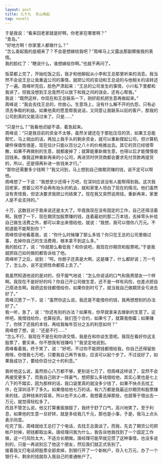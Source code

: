 ```yaml
---
layout: post
title: 七十九  东山再起
tag: novel1
---
```


于是我说：“看来回老家就是好啊，你老家在哪里啊？”<br />
“青岛。”<br />
“好地方啊！你家里人都做什么？”<br />
“怎么查起我的底细来了？不会是想嫁给我吧？”周峰马上又露出那副揶揄我的表情。<br />
我的脸红了：“瞎说什么，谁想嫁给你啊。”也就不再问了。

饭菜都上完了，开始吃饭之后，我才和他聊起从小李和王总那里听来的消息。我当然不会说王总让我重返公司的事情，就把公司的变动和王总说的与他相关的话转述了一遍。周峰听完后，脸色严肃起来：“王总的公司发生的事情，小川私下里都和我讲了。但我没想到王总竟然可以放下和我之间的误会，还有心帮我。”<br />
我说：“既然这样，你现在和王总联系一下，刚好趁机把生意再做起来。”<br />
周峰说：“我会去找王总的，你放心。生意场上，没有什么解不开的仇怨，只有必须去争取的利益。如果他真的愿意帮我说话，又同意让我联系以前的客户，那我的公司到真的又能活过来了。只是……”

“只是什么？”我看他迟疑不语，着急起来。<br />
周峰说：“只是我目前的资金不太够，虽然关键还在于那批压住的货，如果王总能帮忙，马上销出的话，再加上我手头的剩余资金，就可以重新撑起公司，但计算机硬件保值性很差，现在估计只能以百分之八十的价格推出去。其它的货已经很零散，如果不再做别的生意，就都废掉了；就算能重新做生意，也得以后才能慢慢收回钱来。像我这种重新再来的小公司，再进货时供货商都会要求先付货款再提货的，所以，还是得再补进一些钱来才行。”<br />
 “那你还需要多少钱啊？”我又问到，马上想到自己做期货赚的钱，说不定可以帮他。<br />
周峰想了一下说：“我想至少还得十万吧，在深圳应该没有人能帮得到我。这次我回老家，想着公司不会再有抬头的机会，就和家里人坦白了现在的情况。他们虽然没有责怪我，但坚决要求我把公司结束了。现在我又突然说用钱，重新再来，家里人是不会支持的。”

十万，这数目对于我来说还是太大了。毕竟我现在没有固定的工作，自己还得活着啊。我想了一下，现在期货加股票赚的钱，连着最初的那二万本钱，去掉零头补给自己做生活费之外，都可以拿出来借给他，就说：“我想，我可以借你八万元。不知道能不能帮到你？”<br />
周峰惊讶地看着我，说：“你什么时候赚了那么多钱？你只在王总的公司里做过事，去掉你自己的生活费用，根本拿不到这么多。”<br />
我的脸红了，说：“你就那么看低我？和你说吧，我现在炒期货和股票呢。”于是我就把自己如何做的都告诉给了他。<br />
周峰听了之后，说到：“呵，你胆子还真是大啊，这是赚了，什么都好说；万一亏了，怎么办，说不定把性命都搭上去了。”

我虽然知道他说的是对的，但不服气地说：“怎么你说话的口气和我男朋友一个样啊。我现在不是好好的吗？你自己开公司做生意，还不是一样有风险，也差点把自己搭进去啊。我把这些钱都借给你，如果你到时亏了，就当我自己做期货全亏进去好了。”<br />
周峰沉思了一下，说：“虽然你这么说，我还是不能借你的钱，我再想想别的办法好了。”<br />
我一听，急了，说：“你还有别的办法？如果有，你早就拿来去做新的生意了。这样吧，我借钱给你，也算投资。我们签个合约，如果亏了，就算我倒霉；如果赚了，你除了还我的本钱，再给我每年百分之五的利息如何？”<br />
周峰想了想，说：“还是不行……”<br />
“怎么不行，我现在不是在和你讲交情，我是在和你谈生意呢。我现在看好你这支股票了，要买来，你不想我有钱赚吗？”我坚定地说到。<br />
周峰看着我，终于笑了，说：“好吧，不过你不能把钱都借给我，你自己还得留些用呀。你借我七万吧，只要我自己再节省些，应该可以起个步了。不过说好了，如果我成功了，要给你百分之十的利息。”

我听他这么说，虽然担心八万都不够，更别说七万了，但周峰这样说了，显然不会再接受更多了，而我自己刚才一阵豪气，想把那么多钱借给他，其实心里也是七上八下的不踏实，因为那样的话，我口袋里真的就没多少钱了，如果不快点去找工作，在深圳活不了多久。如果借给他七万的话，有六万都是我最近炒期货和股票赚来的钱，这种钱来的容易，所以也不太心疼，我想着去掉那些，也就等于借出去一万元，就觉得轻松多了。<br />
而且不管怎么说，他又打算重振旗鼓了，我终于舒了口气，高兴地笑了。至于利息，如果他的生意一旦好转，就是多给我几千元，那也是小事，于是，我马上点头表示同意。<br />
吃完了饭，周峰就给王总打了个电话，去找王总面谈了。而我，先去了期货公司把帐户封掉，把钱都取出来。唐经理问我为什么，我告诉他我找到了一个固定工作做，这一行风险太大，不适合长期做。唐经理可能早就见惯了这种事情，也没多说别的，只是一再说别忘了他这个朋友，然后我们就正式告别了。<br />
接着我又打电话把股票全部卖掉，到银行开了一个新帐户，存入七万元，办了一个银行卡。剩余的钱就存入我自己的普通帐户了。